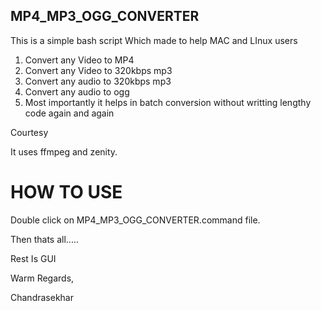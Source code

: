 ## MP4_MP3_OGG_CONVERTER

This is a simple bash  script Which made to help MAC and LInux users 

1. Convert any Video to MP4
2. Convert any Video to 320kbps mp3
3. Convert any audio to 320kbps mp3
4. Convert any audio to ogg 
5. Most importantly it helps in batch conversion without writting lengthy code again and again

Courtesy

It uses ffmpeg and zenity.

# HOW TO USE

Double click on MP4_MP3_OGG_CONVERTER.command file.

Then thats all.....

Rest Is GUI



Warm Regards,

Chandrasekhar